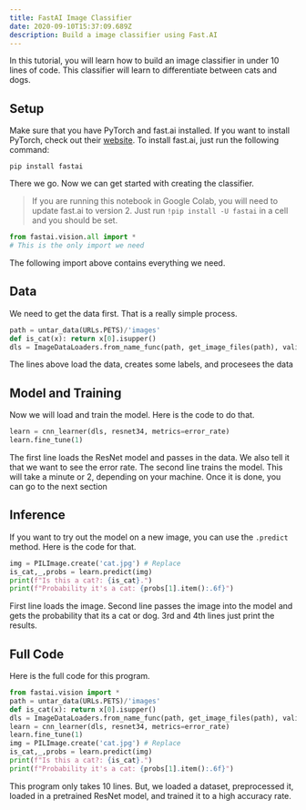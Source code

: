 ```yaml
---
title: FastAI Image Classifier
date: 2020-09-10T15:37:09.689Z
description: Build a image classifier using Fast.AI
---
```

In this tutorial, you will learn how to build an image classifier in under 10 lines of code. This classifier will learn to differentiate between cats and dogs.

## Setup

Make sure that you have PyTorch and fast.ai installed. If you want to install PyTorch, check out their [website](https://pytorch.org). To install fast.ai, just run the following command:

```shell
pip install fastai
```

There we go. Now we can get started with creating the classifier.

> If you are running this notebook in Google Colab, you will need to update fast.ai to version 2. Just run `!pip install -U fastai` in a cell and you should be set.


```python
from fastai.vision.all import *
# This is the only import we need
```

The following import above contains everything we need.

## Data

We need to get the data first. That is a really simple process.

```python
path = untar_data(URLs.PETS)/'images'
def is_cat(x): return x[0].isupper()
dls = ImageDataLoaders.from_name_func(path, get_image_files(path), valid_pct=0.2, seed=42, label_func=is_cat, item_tfms=Resize(224))
```

The lines above load the data, creates some labels, and procesees the data

## Model and Training

Now we will load and train the model. Here is the code to do that.

```python
learn = cnn_learner(dls, resnet34, metrics=error_rate)
learn.fine_tune(1)
```

The first line loads the ResNet model and passes in the data. We also tell it that we want to see the error rate. The second line trains the model. This will take a minute or 2, depending on your machine. Once it is done, you can go to the next section

## Inference

If you want to try out the model on a new image, you can use the `.predict` method. Here is the code for that.

```python
img = PILImage.create('cat.jpg') # Replace
is_cat,_,probs = learn.predict(img)
print(f"Is this a cat?: {is_cat}.")
print(f"Probability it's a cat: {probs[1].item():.6f}")
```

First line loads the image. Second line passes the image into the model and gets the probability that its a cat or dog. 3rd and 4th lines just print the results.

## Full Code

Here is the full code for this program.

```python
from fastai.vision import *
path = untar_data(URLs.PETS)/'images'
def is_cat(x): return x[0].isupper()
dls = ImageDataLoaders.from_name_func(path, get_image_files(path), valid_pct=0.2, seed=42, label_func=is_cat, item_tfms=Resize(224))
learn = cnn_learner(dls, resnet34, metrics=error_rate)
learn.fine_tune(1)
img = PILImage.create('cat.jpg') # Replace
is_cat,_,probs = learn.predict(img)
print(f"Is this a cat?: {is_cat}.")
print(f"Probability it's a cat: {probs[1].item():.6f}")
```

This program only takes 10 lines. But, we loaded a dataset, preprocessed it, loaded in a pretrained ResNet model, and trained it to a high accuracy rate.
